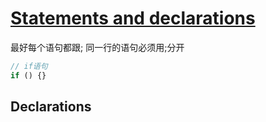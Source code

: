 # [Statements and declarations](https://developer.mozilla.org/en-US/docs/Web/JavaScript/Reference/Statements)

最好每个语句都跟; 同一行的语句必须用;分开

```js
// if语句
if () {}
```

## Declarations
